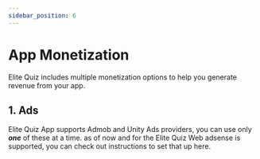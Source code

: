 ```yaml
---
sidebar_position: 6
---
```


# App Monetization

Elite Quiz includes multiple monetization options to help you generate revenue from your app.

## 1. Ads

Elite Quiz App supports Admob and Unity Ads providers, you can use only **_one_** of these at a time.
as of now and for the Elite Quiz Web adsense is supported, you can check out instructions to set that up here.
